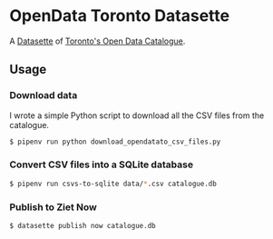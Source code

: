 # OpenData Toronto Datasette

A [Datasette](https://datasette.readthedocs.io) of [Toronto's Open Data Catalogue](https://www.toronto.ca/city-government/data-research-maps/open-data/open-data-catalogue/).

## Usage

### Download data

I wrote a simple Python script to download all the CSV files from the catalogue.

```bash
$ pipenv run python download_opendatato_csv_files.py
```

### Convert CSV files into a SQLite database

```bash
$ pipenv run csvs-to-sqlite data/*.csv catalogue.db
```

### Publish to Ziet Now

```bash
$ datasette publish now catalogue.db
```
